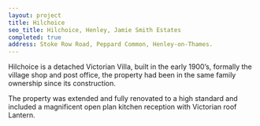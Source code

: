 ```yaml
---
layout: project
title: Hilchoice
seo_title: Hilchoice, Henley, Jamie Smith Estates
completed: true
address: Stoke Row Road, Peppard Common, Henley-on-Thames.
---
```


<p>Hilchoice is a detached Victorian Villa, built in the early 1900’s, formally the village shop and post office, the property had been in the same family ownership since its construction.</p>
<p>The property was extended and fully renovated to a high standard and included a magnificent open plan kitchen reception with Victorian roof Lantern.</p>
